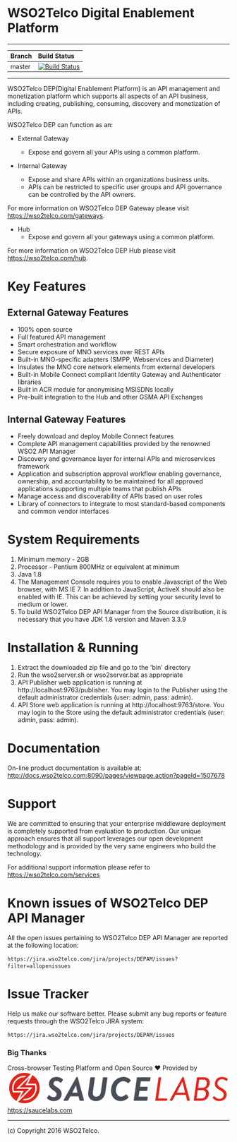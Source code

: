 
# WSO2Telco Digital Enablement Platform

        
---

| Branch | Build Status |
| :------------ |:-------------
| master | [![Build Status](http://ci.wso2telco.com/job/product-hub/badge/icon)](http://ci.wso2telco.com/job/product-hub)|

---

WSO2Telco DEP(Digital Enablement Platform) is an API management and monetization 
platform which supports all aspects of an API business, including creating, publishing, 
consuming, discovery and monetization of APIs.

WSO2Telco DEP can function as an:

* External Gateway
	- Expose and govern all your APIs using a common platform.

* Internal Gateway
	- Expose and share APIs within an organizations business units. 
	- APIs can be restricted to specific user groups and API governance can be controlled by the API owners.

For more information on WSO2Telco DEP Gateway please visit https://wso2telco.com/gateways.

* Hub
	- Expose and govern all your gateways using a common platform.

For more information on WSO2Telco DEP Hub please visit https://wso2telco.com/hub.

Key Features
=============

External Gateway Features
-------------------------
* 100% open source
* Full featured API management
* Smart orchestration and workflow
* Secure exposure of MNO services over REST APIs
* Built-in MNO-specific adapters (SMPP, Webservices and Diameter)
* Insulates the MNO core network elements from external developers
* Built-in Mobile Connect compliant Identity Gateway and Authenticator libraries
* Built in ACR module for anonymising MSISDNs locally
* Pre-built integration to the Hub and other GSMA API Exchanges

Internal Gateway Features
-------------------------
* Freely download and deploy Mobile Connect features
* Complete API management capabilities provided by the renowned WSO2 API Manager
* Discovery and governance layer for internal APIs and microservices framework
* Application and subscription approval workflow enabling governance, ownership, and accountability to be maintained for all approved applications supporting multiple teams that publish APIs
* Manage access and discoverability of APIs based on user roles
* Library of connectors to integrate to most standard-based components and common vendor interfaces

System Requirements
==================================

1. Minimum memory - 2GB
2. Processor      - Pentium 800MHz or equivalent at minimum
3. Java 1.8
4. The Management Console requires you to enable Javascript of the Web browser,
   with MS IE 7. In addition to JavaScript, ActiveX should also be enabled
   with IE. This can be achieved by setting your security level to
   medium or lower.
5. To build WSO2Telco DEP API Manager from the Source distribution, it is necessary that you have
   JDK 1.8 version and Maven 3.3.9

Installation & Running
==================================

1. Extract the downloaded zip file and go to the 'bin' directory
2. Run the wso2server.sh or wso2server.bat as appropriate
3. API Publisher web application is running at http://localhost:9763/publisher. You may login
   to the Publisher using the default administrator credentials (user: admin, pass: admin).
4. API Store web application is running at http://localhost:9763/store. You may login
   to the Store using the default administrator credentials (user: admin, pass: admin).

Documentation
==============

On-line product documentation is available at:
       http://docs.wso2telco.com:8090/pages/viewpage.action?pageId=1507678

Support
==================================

We are committed to ensuring that your enterprise middleware deployment is completely 
supported from evaluation to production. Our unique approach ensures that all support 
leverages our open development methodology and is provided by the very same engineers 
who build the technology.

For additional support information please refer to https://wso2telco.com/services

Known issues of WSO2Telco DEP API Manager
=====================================

All the open issues pertaining to WSO2Telco DEP API Manager are reported at the following location:

    https://jira.wso2telco.com/jira/projects/DEPAM/issues?filter=allopenissues
    
Issue Tracker
==================================

Help us make our software better. Please submit any bug reports or feature
requests through the WSO2Telco JIRA system:

    https://jira.wso2telco.com/jira/projects/DEPAM/issues
    
### Big Thanks

Cross-browser Testing Platform and Open Source &#10084; Provided by 
![Alt text](https://github.com/WSO2Telco/product-hub/blob/master/images/LOGO_Sauce-Labs_Horiz_Red-Grey_RGB.png)
 https://saucelabs.com	
	
	
--------------------------------------------------------------------------------
(c) Copyright 2016 WSO2Telco.

